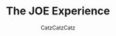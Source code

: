 ---
media: "images/rounds/round_3/the_joe_experience.png"
media_type: image
type: art
title: The JOE Experience
author: [CatzCatzCatz]
desc: JOE gives the crew a few hints that maybe they should investigate the missing crewmembers.
---